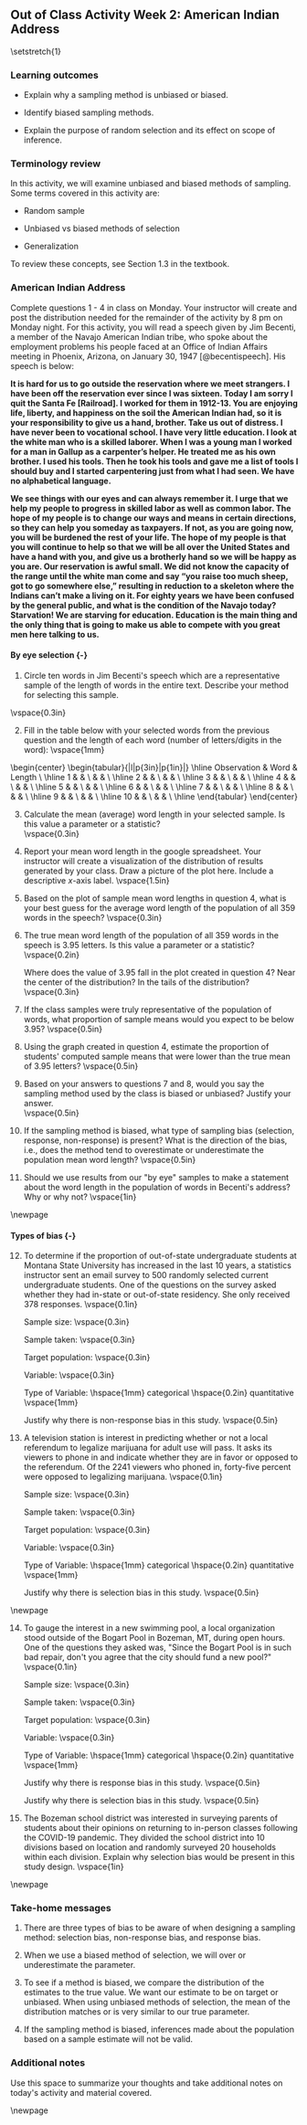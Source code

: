 ## Out of Class Activity Week 2: American Indian Address

\setstretch{1}

### Learning outcomes

* Explain why a sampling method is unbiased or biased.

* Identify biased sampling methods.

* Explain the purpose of random selection and its effect on scope of inference.

### Terminology review

In this activity, we will examine unbiased and biased methods of sampling. Some terms covered in this activity are:


* Random sample

* Unbiased vs biased methods of selection

* Generalization


To review these concepts, see Section 1.3 in the textbook. 

### American Indian Address

Complete questions 1 - 4 in class on Monday.  Your instructor will create and post the distribution needed for the remainder of the activity by 8 pm on Monday night. For this activity, you will read a speech given by Jim Becenti, a member of the Navajo American Indian tribe, who spoke about the employment problems his people faced at an Office of Indian Affairs meeting in Phoenix, Arizona, on January 30, 1947 [@becentispeech]. His speech is below:

**It is hard for us to go outside the reservation where we meet strangers. I have been off the reservation ever since I was sixteen. Today I am sorry I quit the Santa Fe [Railroad]. I worked for them in 1912-13. You are enjoying life, liberty, and happiness on the soil the American Indian had, so it is your responsibility to give us a hand, brother. Take us out of distress. I have never been to vocational school. I have very little education. I look at the white man who is a skilled laborer. When I was a young man I worked for a man in Gallup as a carpenter’s helper. He treated me as his own brother. I used his tools. Then he took his tools and gave me a list of tools I should buy and I started carpentering just from what I had seen. We have no alphabetical language.**

**We see things with our eyes and can always remember it. I urge that we help my people to progress in skilled labor as well as common labor. The hope of my people is to change our ways and means in certain directions, so they can help you someday as taxpayers. If not, as you are going now, you will be burdened the rest of your life. The hope of my people is that you will continue to help so that we will be all over the United States and have a hand with you, and give us a brotherly hand so we will be happy as you are. Our reservation is awful small. We did not know the capacity of the range until the white man come and say “you raise too much sheep, got to go somewhere else,” resulting in reduction to a skeleton where the Indians can’t make a living on it. For eighty years we have been confused by the general public, and what is the condition of the Navajo today? Starvation! We are starving for education. Education is the main thing and the only thing that is going to make us able to compete with you great men here talking to us.**

#### By eye selection {-}

1. Circle ten words in Jim Becenti's speech which are a representative sample of the length of words in the entire text.  Describe your method for selecting this sample.

\vspace{0.3in}

2. Fill in the table below with your selected words from the previous question and the length of each word (number of letters/digits in the word):
\vspace{1mm}

\begin{center}
\begin{tabular}{|l|p{3in}|p{1in}|} \hline
Observation & Word & Length  \\ \hline
1 & & \\ 
& & \\ \hline
2 & & \\ 
& & \\ \hline
3 & & \\ 
& & \\ \hline
4 & & \\ 
& & \\ \hline
5 & & \\ 
& & \\ \hline
6 & & \\ 
& & \\ \hline
7 & & \\
& & \\ \hline
8 & & \\ 
& & \\ \hline
9 & & \\ 
& & \\ \hline
10 & & \\ 
& & \\ \hline
\end{tabular}
\end{center}

3.  Calculate the mean (average) word length in your selected sample.  Is this value a parameter or a statistic?   
\vspace{0.3in}

4.  Report your mean word length in the google spreadsheet.  Your instructor will create a visualization of the distribution of results generated by your class. Draw a picture of the plot here. Include a descriptive $x$-axis label.
\vspace{1.5in}

5. Based on the plot of sample mean word lengths in question 4, what is your best guess for the average word length of the population of all 359 words in the speech? 
\vspace{0.3in}


6. The true mean word length of the population of all 359 words in the speech is 3.95 letters. Is this value a parameter or a statistic?   
\vspace{0.2in}

    Where does the value of 3.95 fall in the plot created in question 4? Near the center of the distribution? In the tails of the distribution?
\vspace{0.3in}

7. If the class samples were truly representative of the population of words, what proportion of sample means would you expect to be below 3.95?
\vspace{0.5in}

8.  Using the graph created in question 4, estimate the proportion of students' computed sample means that were lower than the true mean of 3.95 letters? 
\vspace{0.5in}

9.  Based on your answers to questions 7 and 8, would you say the sampling method used by the class is biased or unbiased?  Justify your answer.  
\vspace{0.5in}

10.  If the sampling method is biased, what type of sampling bias (selection, response, non-response) is present?  What is the direction of the bias, i.e., does the method tend to overestimate or underestimate the population mean word length?
\vspace{0.5in}

11.  Should we use results from our "by eye" samples to make a statement about the word length in the population of words in Becenti's address?  Why or why not?
\vspace{1in}

\newpage

#### Types of bias {-}

12. To determine if the proportion of out-of-state undergraduate students at Montana State University has increased in the last 10 years, a statistics instructor sent an email survey to 500 randomly selected current undergraduate students.  One of the questions on the survey asked whether they had in-state or out-of-state residency.  She only received 378 responses.
\vspace{0.1in}

    Sample size:
\vspace{0.3in}

    Sample taken:
\vspace{0.3in}

    Target population:
\vspace{0.3in}

    Variable:
\vspace{0.3in}

    Type of Variable: \hspace{1mm}  categorical \hspace{0.2in} quantitative
\vspace{1mm}

    Justify why there is non-response bias in this study.
\vspace{0.5in}

13. A television station is interest in predicting whether or not a local referendum to legalize marijuana for adult use will pass.  It asks its viewers to phone in and indicate whether they are in favor or opposed to the referendum.  Of the 2241 viewers who phoned in, forty-five percent were opposed to legalizing marijuana.
\vspace{0.1in}

    Sample size:
\vspace{0.3in}

    Sample taken:
\vspace{0.3in}

    Target population:
\vspace{0.3in}

    Variable:
\vspace{0.3in}

    Type of Variable: \hspace{1mm}  categorical \hspace{0.2in} quantitative
\vspace{1mm}

    Justify why there is selection bias in this study.
\vspace{0.5in}

\newpage
    

14. To gauge the interest in a new swimming pool, a local organization stood outside of the Bogart Pool in Bozeman, MT, during open hours.  One of the questions they asked was, "Since the Bogart Pool is in such bad repair, don't you agree that the city should fund a new pool?"
\vspace{0.1in}

    Sample size:
\vspace{0.3in}

    Sample taken:
\vspace{0.3in}

    Target population:
\vspace{0.3in}

    Variable:
\vspace{0.3in}

    Type of Variable: \hspace{1mm}  categorical \hspace{0.2in} quantitative
\vspace{1mm}

    Justify why there is response bias in this study.
\vspace{0.5in}

    Justify why there is selection bias in this study.
\vspace{0.5in}

15. The Bozeman school district was interested in surveying parents of students about their opinions on returning to in-person classes following the COVID-19 pandemic.  They divided the school district into 10 divisions based on location and randomly surveyed 20 households within each division.  Explain why selection bias would be present in this study design.
\vspace{1in}

\newpage

### Take-home messages

1.  There are three types of bias to be aware of when designing a sampling method: selection bias, non-response bias, and response bias.

2.	When we use a biased method of selection, we will over or underestimate the parameter.

3. To see if a method is biased, we compare the distribution of the estimates to the true value. We want our estimate to be on target or unbiased.  When using unbiased methods of selection, the mean of the distribution matches or is very similar to our true parameter.

4. If the sampling method is biased, inferences made about the population based on a sample estimate will not be valid. 

### Additional notes

Use this space to summarize your thoughts and take additional notes on today's activity and material covered.

\newpage
